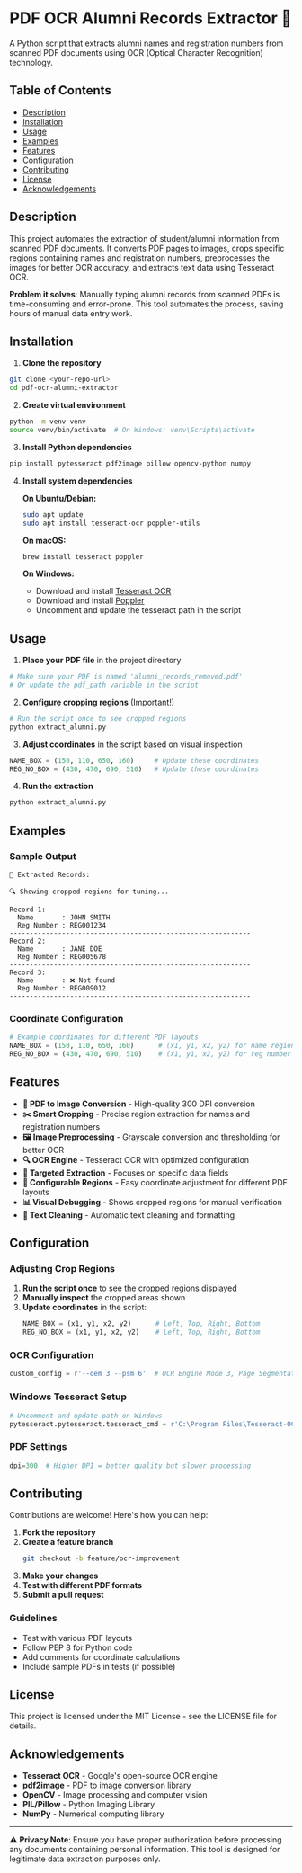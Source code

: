 # PDF OCR Alumni Records Extractor 📄

A Python script that extracts alumni names and registration numbers from scanned PDF documents using OCR (Optical Character Recognition) technology.

## Table of Contents
- [Description](#description)
- [Installation](#installation)
- [Usage](#usage)
- [Examples](#examples)
- [Features](#features)
- [Configuration](#configuration)
- [Contributing](#contributing)
- [License](#license)
- [Acknowledgements](#acknowledgements)

## Description

This project automates the extraction of student/alumni information from scanned PDF documents. It converts PDF pages to images, crops specific regions containing names and registration numbers, preprocesses the images for better OCR accuracy, and extracts text data using Tesseract OCR.

**Problem it solves**: Manually typing alumni records from scanned PDFs is time-consuming and error-prone. This tool automates the process, saving hours of manual data entry work.

## Installation

1. **Clone the repository**
```bash
git clone <your-repo-url>
cd pdf-ocr-alumni-extractor
```

2. **Create virtual environment**
```bash
python -m venv venv
source venv/bin/activate  # On Windows: venv\Scripts\activate
```

3. **Install Python dependencies**
```bash
pip install pytesseract pdf2image pillow opencv-python numpy
```

4. **Install system dependencies**

   **On Ubuntu/Debian:**
   ```bash
   sudo apt update
   sudo apt install tesseract-ocr poppler-utils
   ```

   **On macOS:**
   ```bash
   brew install tesseract poppler
   ```

   **On Windows:**
   - Download and install [Tesseract OCR](https://github.com/UB-Mannheim/tesseract/wiki)
   - Download and install [Poppler](http://blog.alivate.com.au/poppler-windows/)
   - Uncomment and update the tesseract path in the script

## Usage

1. **Place your PDF file** in the project directory
```bash
# Make sure your PDF is named 'alumni_records_removed.pdf'
# Or update the pdf_path variable in the script
```

2. **Configure cropping regions** (Important!)
```bash
# Run the script once to see cropped regions
python extract_alumni.py
```

3. **Adjust coordinates** in the script based on visual inspection
```python
NAME_BOX = (150, 110, 650, 160)     # Update these coordinates
REG_NO_BOX = (430, 470, 690, 510)   # Update these coordinates
```

4. **Run the extraction**
```bash
python extract_alumni.py
```

## Examples

### Sample Output
```
📄 Extracted Records:
------------------------------------------------------------
🔍 Showing cropped regions for tuning...

Record 1:
  Name       : JOHN SMITH
  Reg Number : REG001234
------------------------------------------------------------
Record 2:
  Name       : JANE DOE
  Reg Number : REG005678
------------------------------------------------------------
Record 3:
  Name       : ❌ Not found
  Reg Number : REG009012
------------------------------------------------------------
```

### Coordinate Configuration
```python
# Example coordinates for different PDF layouts
NAME_BOX = (150, 110, 650, 160)      # (x1, y1, x2, y2) for name region
REG_NO_BOX = (430, 470, 690, 510)    # (x1, y1, x2, y2) for reg number region
```

## Features

- **📑 PDF to Image Conversion** - High-quality 300 DPI conversion
- **✂️ Smart Cropping** - Precise region extraction for names and registration numbers
- **🖼️ Image Preprocessing** - Grayscale conversion and thresholding for better OCR
- **🔍 OCR Engine** - Tesseract OCR with optimized configuration
- **🎯 Targeted Extraction** - Focuses on specific data fields
- **🔧 Configurable Regions** - Easy coordinate adjustment for different PDF layouts
- **📊 Visual Debugging** - Shows cropped regions for manual verification
- **🧹 Text Cleaning** - Automatic text cleaning and formatting

## Configuration

### Adjusting Crop Regions

1. **Run the script once** to see the cropped regions displayed
2. **Manually inspect** the cropped areas shown
3. **Update coordinates** in the script:
   ```python
   NAME_BOX = (x1, y1, x2, y2)      # Left, Top, Right, Bottom
   REG_NO_BOX = (x1, y1, x2, y2)    # Left, Top, Right, Bottom
   ```

### OCR Configuration
```python
custom_config = r'--oem 3 --psm 6'  # OCR Engine Mode 3, Page Segmentation Mode 6
```

### Windows Tesseract Setup
```python
# Uncomment and update path on Windows
pytesseract.pytesseract.tesseract_cmd = r'C:\Program Files\Tesseract-OCR\tesseract.exe'
```

### PDF Settings
```python
dpi=300  # Higher DPI = better quality but slower processing
```

## Contributing

Contributions are welcome! Here's how you can help:

1. **Fork the repository**
2. **Create a feature branch**
   ```bash
   git checkout -b feature/ocr-improvement
   ```
3. **Make your changes**
4. **Test with different PDF formats**
5. **Submit a pull request**

### Guidelines
- Test with various PDF layouts
- Follow PEP 8 for Python code
- Add comments for coordinate calculations
- Include sample PDFs in tests (if possible)

## License

This project is licensed under the MIT License - see the LICENSE file for details.

## Acknowledgements

- **Tesseract OCR** - Google's open-source OCR engine
- **pdf2image** - PDF to image conversion library
- **OpenCV** - Image processing and computer vision
- **PIL/Pillow** - Python Imaging Library
- **NumPy** - Numerical computing library

---

**⚠️ Privacy Note**: Ensure you have proper authorization before processing any documents containing personal information. This tool is designed for legitimate data extraction purposes only.
